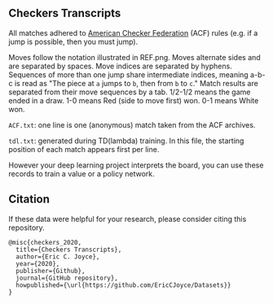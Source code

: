 ## Checkers Transcripts

All matches adhered to [American Checker Federation](http://www.usacheckers.com) (ACF) rules (e.g. if a jump is possible, then you must jump).

Moves follow the notation illustrated in REF.png. Moves alternate sides and are separated by spaces. Move indices are separated by hyphens. Sequences of more than one jump share intermediate indices, meaning a-b-c is read as "The piece at `a` jumps to `b`, then from `b` to `c`." Match results are separated from their move sequences by a tab. 1/2-1/2 means the game ended in a draw. 1-0 means Red (side to move first) won. 0-1 means White won.

`ACF.txt`: one line is one (anonymous) match taken from the ACF archives.

`tdl.txt`: generated during TD(lambda) training. In this file, the starting position of each match appears first per line.

However your deep learning project interprets the board, you can use these records to train a value or a policy network.

## Citation

If these data were helpful for your research, please consider citing this repository.

```
@misc{checkers_2020,
  title={Checkers Transcripts},
  author={Eric C. Joyce},
  year={2020},
  publisher={Github},
  journal={GitHub repository},
  howpublished={\url{https://github.com/EricCJoyce/Datasets}}
}
```
